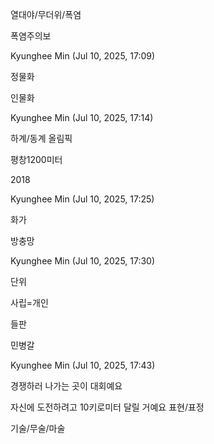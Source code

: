 열대야/무더위/폭염

폭염주의보

Kyunghee Min (Jul 10, 2025, 17:09)

정물화

인물화

Kyunghee Min (Jul 10, 2025, 17:14)

하계/동계 올림픽

평창1200미터

2018

Kyunghee Min (Jul 10, 2025, 17:25)

화가

방충망

Kyunghee Min (Jul 10, 2025, 17:30)

단위

사립=개인

들판

민병갈

Kyunghee Min (Jul 10, 2025, 17:43)

경쟁하러 나가는 곳이 대회예요

자신에 도전하려고 10키로미터 달릴 거예요
표현/표정

기술/무술/마술